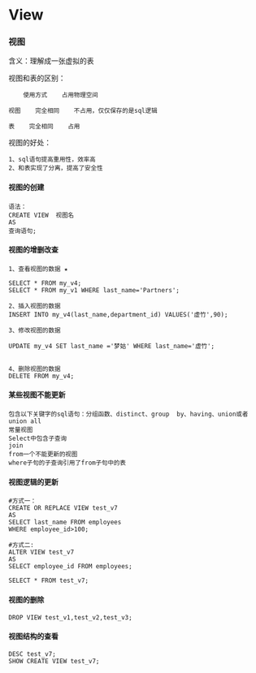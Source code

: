 # View

### 视图

含义：理解成一张虚拟的表

视图和表的区别：

```text
    使用方式    占用物理空间

视图    完全相同    不占用，仅仅保存的是sql逻辑

表    完全相同    占用
```

视图的好处：

```text
1、sql语句提高重用性，效率高
2、和表实现了分离，提高了安全性
```

#### 视图的创建

```text
语法：
CREATE VIEW  视图名
AS
查询语句;
```

#### 视图的增删改查

```text
1、查看视图的数据 ★

SELECT * FROM my_v4;
SELECT * FROM my_v1 WHERE last_name='Partners';

2、插入视图的数据
INSERT INTO my_v4(last_name,department_id) VALUES('虚竹',90);

3、修改视图的数据

UPDATE my_v4 SET last_name ='梦姑' WHERE last_name='虚竹';


4、删除视图的数据
DELETE FROM my_v4;
```

#### 某些视图不能更新

```text
包含以下关键字的sql语句：分组函数、distinct、group  by、having、union或者union all
常量视图
Select中包含子查询
join
from一个不能更新的视图
where子句的子查询引用了from子句中的表
```

#### 视图逻辑的更新

```text
#方式一：
CREATE OR REPLACE VIEW test_v7
AS
SELECT last_name FROM employees
WHERE employee_id>100;

#方式二:
ALTER VIEW test_v7
AS
SELECT employee_id FROM employees;

SELECT * FROM test_v7;
```

#### 视图的删除

```text
DROP VIEW test_v1,test_v2,test_v3;
```

#### 视图结构的查看

```text
DESC test_v7;
SHOW CREATE VIEW test_v7;
```

